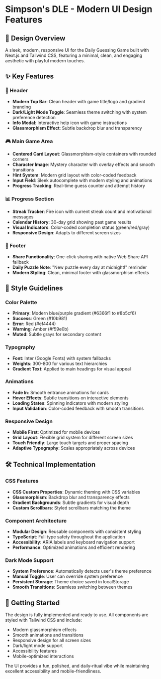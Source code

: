 # Simpson's DLE - Modern UI Design Features

## 🎨 Design Overview
A sleek, modern, responsive UI for the Daily Guessing Game built with Next.js and Tailwind CSS, featuring a minimal, clean, and engaging aesthetic with playful modern touches.

## ✨ Key Features

### 🎯 Header
- **Modern Top Bar**: Clean header with game title/logo and gradient branding
- **Dark/Light Mode Toggle**: Seamless theme switching with system preference detection
- **Info Modal**: Interactive help icon with game instructions
- **Glassmorphism Effect**: Subtle backdrop blur and transparency

### 🎮 Main Game Area
- **Centered Card Layout**: Glassmorphism-style containers with rounded corners
- **Character Image**: Mystery character with overlay effects and smooth transitions
- **Hint System**: Modern grid layout with color-coded feedback
- **Input Field**: Sleek autocomplete with modern styling and animations
- **Progress Tracking**: Real-time guess counter and attempt history

### 📊 Progress Section
- **Streak Tracker**: Fire icon with current streak count and motivational messages
- **Calendar History**: 30-day grid showing past game results
- **Visual Indicators**: Color-coded completion status (green/red/gray)
- **Responsive Design**: Adapts to different screen sizes

### 🔗 Footer
- **Share Functionality**: One-click sharing with native Web Share API fallback
- **Daily Puzzle Note**: "New puzzle every day at midnight!" reminder
- **Modern Styling**: Clean, minimal footer with glassmorphism effects

## 🎨 Style Guidelines

### Color Palette
- **Primary**: Modern blue/purple gradient (#6366f1 to #8b5cf6)
- **Success**: Green (#10b981)
- **Error**: Red (#ef4444)
- **Warning**: Amber (#f59e0b)
- **Muted**: Subtle grays for secondary content

### Typography
- **Font**: Inter (Google Fonts) with system fallbacks
- **Weights**: 300-800 for various text hierarchies
- **Gradient Text**: Applied to main headings for visual appeal

### Animations
- **Fade In**: Smooth entrance animations for cards
- **Hover Effects**: Subtle transitions on interactive elements
- **Loading States**: Spinning indicators with modern styling
- **Input Validation**: Color-coded feedback with smooth transitions

### Responsive Design
- **Mobile First**: Optimized for mobile devices
- **Grid Layout**: Flexible grid system for different screen sizes
- **Touch Friendly**: Large touch targets and proper spacing
- **Adaptive Typography**: Scales appropriately across devices

## 🛠 Technical Implementation

### CSS Features
- **CSS Custom Properties**: Dynamic theming with CSS variables
- **Glassmorphism**: Backdrop blur and transparency effects
- **Gradient Backgrounds**: Subtle gradients for visual depth
- **Custom Scrollbars**: Styled scrollbars matching the theme

### Component Architecture
- **Modular Design**: Reusable components with consistent styling
- **TypeScript**: Full type safety throughout the application
- **Accessibility**: ARIA labels and keyboard navigation support
- **Performance**: Optimized animations and efficient rendering

### Dark Mode Support
- **System Preference**: Automatically detects user's theme preference
- **Manual Toggle**: User can override system preference
- **Persistent Storage**: Theme choice saved in localStorage
- **Smooth Transitions**: Seamless switching between themes

## 🚀 Getting Started

The design is fully implemented and ready to use. All components are styled with Tailwind CSS and include:

- Modern glassmorphism effects
- Smooth animations and transitions
- Responsive design for all screen sizes
- Dark/light mode support
- Accessibility features
- Mobile-optimized interactions

The UI provides a fun, polished, and daily-ritual vibe while maintaining excellent accessibility and mobile-friendliness.
